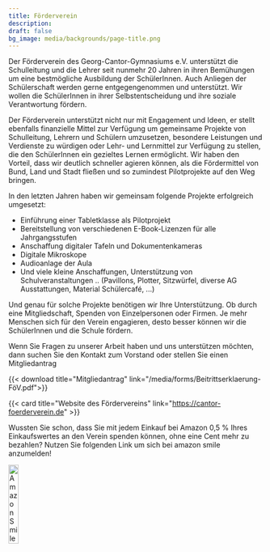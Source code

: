```yaml
---
title: Förderverein
description:
draft: false
bg_image: media/backgrounds/page-title.png
---
```


Der Förderverein des Georg-Cantor-Gymnasiums e.V. unterstützt die Schulleitung und die Lehrer seit nunmehr 20 Jahren in ihren Bemühungen um eine bestmögliche Ausbildung der SchülerInnen. Auch Anliegen der Schülerschaft werden gerne entgegengenommen und unterstützt. Wir wollen die SchülerInnen in ihrer Selbstentscheidung und ihre soziale Verantwortung fördern.

Der Förderverein unterstützt nicht nur mit Engagement und Ideen, er stellt ebenfalls finanzielle Mittel zur Verfügung um gemeinsame Projekte von Schulleitung, Lehrern und Schülern umzusetzen, besondere Leistungen und Verdienste zu würdigen oder Lehr- und Lernmittel zur Verfügung zu stellen, die den SchülerInnen ein gezieltes Lernen ermöglicht. Wir haben den Vorteil, dass wir deutlich schneller agieren können, als die Fördermittel von Bund, Land und Stadt fließen und so zumindest Pilotprojekte auf den Weg bringen.

In den letzten Jahren haben wir gemeinsam folgende Projekte erfolgreich umgesetzt:

- Einführung einer Tabletklasse als Pilotprojekt
- Bereitstellung von verschiedenen E-Book-Lizenzen für alle Jahrgangsstufen
- Anschaffung digitaler Tafeln und Dokumentenkameras
- Digitale Mikroskope
- Audioanlage der Aula
- Und viele kleine Anschaffungen, Unterstützung von Schulveranstaltungen .. (Pavillons, Plotter, Sitzwürfel, diverse AG Ausstattungen, Material Schülercafé, ...)

Und genau für solche Projekte benötigen wir Ihre Unterstützung.  Ob durch eine Mitgliedschaft, Spenden von Einzelpersonen oder Firmen. Je mehr Menschen sich für den Verein engagieren, desto besser können wir die SchülerInnen und die Schule fördern.

Wenn Sie Fragen zu unserer Arbeit haben und uns unterstützen möchten, dann suchen Sie den Kontakt zum Vorstand oder stellen Sie einen Mitgliedantrag

{{< download title="Mitgliedantrag" link="/media/forms/Beitrittserklaerung-FöV.pdf">}}

{{< card title="Website des Fördervereins" link="https://cantor-foerderverein.de" >}}

Wussten Sie schon, dass Sie mit jedem Einkauf bei Amazon 0,5 % Ihres Einkaufswertes an den Verein spenden können, ohne eine Cent mehr zu bezahlen? Nutzen Sie folgenden Link um sich bei amazon smile anzumelden!

<a href="https://smile.amazon.de/ch/110-142-04263" title="zu AmazonSmile" target="_blank"><img src="/media/amazonsmilelogo.jpg" alt="AmazonSmileLogo" width="20%" align="middle"></a>

